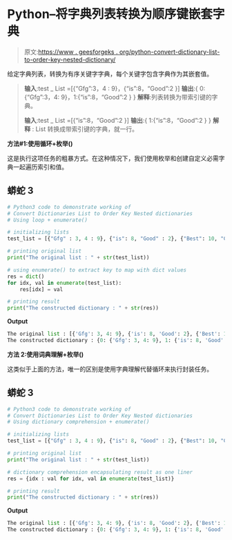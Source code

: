 # Python–将字典列表转换为顺序键嵌套字典

> 原文:[https://www . geesforgeks . org/python-convert-dictionary-list-to-order-key-nested-dictionary/](https://www.geeksforgeeks.org/python-convert-dictionaries-list-to-order-key-nested-dictionaries/)

给定字典列表，转换为有序关键字字典，每个关键字包含字典作为其嵌套值。

> **输入**:test _ List =[{“Gfg”:3，4 : 9}，{“is”:8，“Good”:2 }]
> **输出**:{ 0:{“Gfg”:3，4: 9}，1:{“is”:8，“Good”:2 } }
> **解释**:列表转换为带索引键的字典。
> 
> **输入**:test _ List =[{“is”:8，“Good”:2 }]
> **输出**:{ 1:{“is”:8，“Good”:2 } }
> **解释** : List 转换成带索引键的字典，就一行。

**方法#1:使用循环+枚举()**

这是执行这项任务的粗暴方式。在这种情况下，我们使用枚举和创建自定义必需字典一起遍历索引和值。

## 蟒蛇 3

```py
# Python3 code to demonstrate working of 
# Convert Dictionaries List to Order Key Nested dictionaries
# Using loop + enumerate()

# initializing lists
test_list = [{"Gfg" : 3, 4 : 9}, {"is": 8, "Good" : 2}, {"Best": 10, "CS" : 1}]

# printing original list
print("The original list : " + str(test_list))

# using enumerate() to extract key to map with dict values 
res = dict()
for idx, val in enumerate(test_list):
    res[idx] = val

# printing result 
print("The constructed dictionary : " + str(res))
```

**Output**

```py
The original list : [{'Gfg': 3, 4: 9}, {'is': 8, 'Good': 2}, {'Best': 10, 'CS': 1}]
The constructed dictionary : {0: {'Gfg': 3, 4: 9}, 1: {'is': 8, 'Good': 2}, 2: {'Best': 10, 'CS': 1}}

```

**方法 2:使用词典理解+枚举()**

这类似于上面的方法，唯一的区别是使用字典理解代替循环来执行封装任务。

## 蟒蛇 3

```py
# Python3 code to demonstrate working of 
# Convert Dictionaries List to Order Key Nested dictionaries
# Using dictionary comprehension + enumerate() 

# initializing lists
test_list = [{"Gfg" : 3, 4 : 9}, {"is": 8, "Good" : 2}, {"Best": 10, "CS" : 1}]

# printing original list
print("The original list : " + str(test_list))

# dictionary comprehension encapsulating result as one liner
res = {idx : val for idx, val in enumerate(test_list)}

# printing result 
print("The constructed dictionary : " + str(res))
```

**Output**

```py
The original list : [{'Gfg': 3, 4: 9}, {'is': 8, 'Good': 2}, {'Best': 10, 'CS': 1}]
The constructed dictionary : {0: {'Gfg': 3, 4: 9}, 1: {'is': 8, 'Good': 2}, 2: {'Best': 10, 'CS': 1}}

```